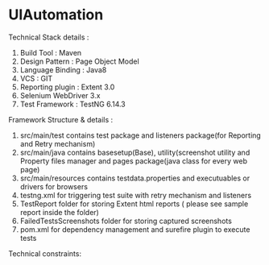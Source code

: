 # UIAutomation

Technical Stack details :

1. Build Tool : Maven
2. Design Pattern : Page Object Model
3. Language Binding : Java8
4. VCS : GIT
5. Reporting plugin : Extent 3.0
6. Selenium WebDriver 3.x
7. Test Framework : TestNG 6.14.3

Framework  Structure & details : 

1. src/main/test contains test package and listeners package(for Reporting and Retry mechanism)
2. src/main/java contains basesetup(Base), utility(screenshot utility and Property files manager and pages package(java class for every web page)
3. src/main/resources contains testdata.properties and executuables or drivers for browsers
4. testng.xml for triggering test suite with retry mechanism and listeners
5. TestReport folder for storing Extent html reports ( please see sample report inside the folder)
6. FailedTestsScreenshots folder for storing captured screenshots
7. pom.xml for dependency management and surefire plugin to execute tests

Technical constraints:
